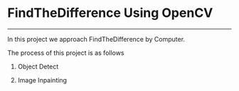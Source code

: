 # FindTheDifference Using OpenCV
<hr>
In this project we approach FindTheDifference by Computer.

The process of this project is as follows

1. Object Detect

2. Image Inpainting